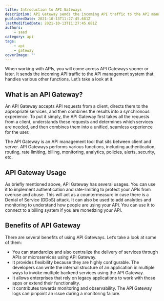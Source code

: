 ```yaml
---
title: Introduction to API Gateways
description: API Gateway sends the incoming API traffic to the API management system that handles various other functions.
publishedDate: 2021-10-13T11:27:45.681Z
lastModifiedDate: 2021-10-13T11:27:45.681Z
authors:
    - saad
category: api
tags:
    - api
    - gateway
coverImage: ''
---
```


<Lead>
	When working with APIs, you will come across API Gateways sooner or later.
	It sends the incoming API traffic to the API management system that handles
	various other functions. Let’s take a look at it.
</Lead>

## What is an API Gateway?

An API Gateway accepts API requests from a client, directs them to the appropriate services, and then combines the results into a synchronous experience. To put it simply, the API Gateway first takes all the requests from a client, understands these requests and determines which services are needed, and then combines them into a unified, seamless experience for the user.

The API Gateway is an API management tool that sits between client and server. API Gateways performs various functions, including authentication, routing, rate limiting, billing, monitoring, analytics, policies, alerts, security, etc.

## API Gateway Usage

As briefly mentioned above, API Gateway has several usages. You can use it to implement authentication and rate-limiting to protect your APIs from overuse and abuse. This will act as a countermeasure in case there is a Denial of Service (DDoS) attack. It can also be used to add analytics and monitoring to understand how people are using your API. You can use it to connect to a billing system if you are monetizing your API.

## Benefits of API Gateway

There are several benefits of using API Gateways. Let’s take a look at some of them:

-   You can standardize and also centralize the delivery of services through APIs or microservices using API Gateway.
-   It provides flexibility because they are highly configurable. The developers can write the internal structure of an application in multiple ways to invoke multiple backend services using the API Gateway.
-   It allows enterprises that rely on legacy applications to work with those apps or extend their functionality.
-   It contributes towards monitoring and observability. The API Gateway logs can pinpoint an issue during a monitoring failure.
